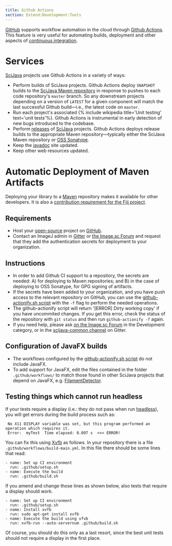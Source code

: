 ```yaml
---
title: Github Actions
section: Extend:Development:Tools
---
```


[GitHub](/develop/github) supports workflow automation in the cloud through [Github Actions](https://github.com/features/actions). This feature is very useful for automating builds, deployment and other aspects of [continuous integration](/develop/ci).  

# Services

[SciJava](/libs/scijava) projects use Github Actions in a variety of ways:

-   Perform builds of SciJava projects. Github Actions deploy `SNAPSHOT` builds to the [SciJava Maven repository](https://maven.scijava.org/) in response to pushes to each code repository's `master` branch. So any downstream projects depending on a version of `LATEST` for a given component will match the last successful Github build—i.e., the latest code on `master`.
-   Run each project's associated {% include wikipedia title='Unit testing' text='unit tests'%}. Github Actions is instrumental in early detection of new bugs introduced to the codebase.
-   Perform [releases](/develop/releasing) of [SciJava](/libs/scijava) projects. Github Actions deploys release builds to the appropriate Maven repository—typically either the SciJava Maven repository or [OSS Sonatype](https://oss.sonatype.org/).
-   Keep the [javadoc](/develop/source#javadocs) site updated.
-   Keep other web resources updated.

# Automatic Deployment of Maven Artifacts

Deploying your library to a [Maven](/develop/maven) repository makes it available for other developers. It is also a [contribution requirement for the Fiji project](/contribute/fiji).

## Requirements

-   Host your [open-source](/licensing/open-source) project on [GitHub](/develop/github).
-   Contact an ImageJ admin in [Gitter](/discuss/chat#gitter) or [the Image.sc Forum](http://forum.image.sc/) and request that they add the authentication secrets for deployment to your organization.

## Instructions

-   In order to add Github CI support to a repository, the secrets are needed: A) for deploying to Maven repositories; and B) in the case of deploying to OSS Sonatype, for GPG signing of artifacts. 
-   If the secrets have been added to your organization, and you have push access to the relevant repository on GitHub, you can use the [github-actionify.sh script](https://github.com/scijava/scijava-scripts/blob/master/github-actionify.sh) with the `-f` flag to perform the needed operations. 
-   The github-actionify script will return '[ERROR] Dirty working copy' if you have uncommited changes. If you get this error, check the status of the repository with `git status` and then run `github-actionify -f` again.
-   If you need help, please ask [on the Image.sc Forum](https://forum.image.sc/) in the Development category, or in the [scijava-common channel](https://gitter.im/scijava/scijava-common) on Gitter.

## Configuration of JavaFX builds

-   The workflows configured by the [github-actionify.sh script](https://github.com/scijava/scijava-scripts/blob/master/github-actionify.sh) do not include JavaFX. 
-   To add support for JavaFX, edit the files contained in the folder `.github/workflows/` to match those found in other SciJava projects that depend on JavaFX, e.g. [FilamentDetector](https://github.com/fiji/FilamentDetector).

## Testing things which cannot run headless

If your tests require a display (i.e.: they do not pass when run [headless](/learn/headless)), you will get errors during the build process such as: 

     No X11 DISPLAY variable was set, but this program performed an operation which requires it.
     Error:  myTest  Time elapsed: 0.097 s  <<< ERROR!

You can fix this using [Xvfb](/learn/headless#xvfb-virtual-desktop) as follows.
In your repository there is a file `.github/workflows/build-main.yml`.
In this file there should be some lines that read:

    - name: Set up CI environment
      run: .github/setup.sh
    - name: Execute the build
      run: .github/build.sh    

If you amend and change those lines as shown below, also tests that require a display should work.

    - name: Set up CI environment
      run: .github/setup.sh
    - name: Install xvfb
      run: sudo apt-get install xvfb
    - name: Execute the build using xfvb
      run: xvfb-run --auto-servernum .github/build.sh 

Of course, you should do this only as a last resort, since the best unit tests should not require a display in the first place.
